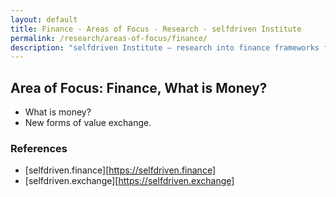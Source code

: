 ```yaml
---
layout: default
title: Finance - Areas of Focus - Research - selfdriven Institute
permalink: /research/areas-of-focus/finance/
description: "selfdriven Institute — research into finance frameworks for an emerging society."
---
```


## Area of Focus: Finance, What is Money?

- What is money?
- New forms of value exchange.

### References

- [selfdriven.finance][https://selfdriven.finance]
- [selfdriven.exchange][https://selfdriven.exchange]


    